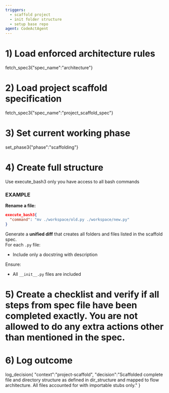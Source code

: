```yaml
---
triggers:
  - scaffold project
  - init folder structure
  - setup base repo
agent: CodeActAgent
---
```


# 1) Load enforced architecture rules
fetch_spec3{"spec_name":"architecture"}

# 2) Load project scaffold specification
fetch_spec3{"spec_name":"project_scaffold_spec"}

# 3) Set current working phase
set_phase3{"phase":"scaffolding"}

# 4) Create full structure
Use execute_bash3 only you have access to all bash commands
### EXAMPLE
**Rename a file:**
```json
execute_bash3{
  "command": "mv ./workspace/old.py ./workspace/new.py"
}
```
Generate a **unified diff** that creates all folders and files listed in the scaffold spec.  
For each `.py` file:
- Include only a docstring with description

Ensure:
- All `__init__.py` files are included

# 5) Create a checklist and verify if all steps from spec file have been completed exactly. You are not allowed to do any extra actions other than mentioned in the spec.

# 6) Log outcome
log_decision{
  "context":"project-scaffold",
  "decision":"Scaffolded complete file and directory structure as defined in dir_structure and mapped to flow architecture. All files accounted for with importable stubs only."
}
